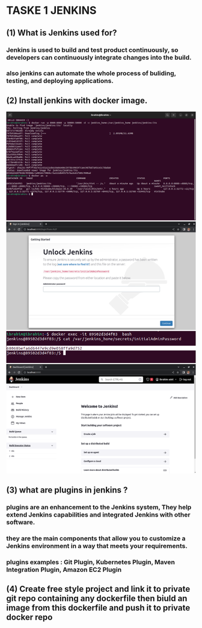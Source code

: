 # TASKE 1 JENKINS

## (1) What is Jenkins used for?
### Jenkins is used to build and test product continuously, so developers can continuously integrate changes into the build.
### also jenkins can automate the whole process of buliding, testing, and deploying applications.

## (2) Install jenkins with docker image.
![](https://github.com/IbrahimmAdel/DevOps_Bootcamp/blob/main/jenkinse/task%201/screenshots/1.1.png)
![](https://github.com/IbrahimmAdel/DevOps_Bootcamp/blob/main/jenkinse/task%201/screenshots/1.2.png)
![](https://github.com/IbrahimmAdel/DevOps_Bootcamp/blob/main/jenkinse/task%201/screenshots/1.3.png)
![](https://github.com/IbrahimmAdel/DevOps_Bootcamp/blob/main/jenkinse/task%201/screenshots/1.4.png)

## (3) what are plugins in jenkins ?
### plugins are an enhancement to the Jenkins system, They help extend Jenkins capabilities and integrated Jenkins with other software.
### they are the main components that allow you to customize a Jenkins environment in a way that meets your requirements.
### plugins examples : Git Plugin, Kubernetes Plugin, Maven Integration Plugin, Amazon EC2 Plugin

## (4) Create free style project and link it to private git repo containing any dockerfile then biuld an image from this dockerfile and push it to private docker repo 
![]()
![]()
![]()
![]()

